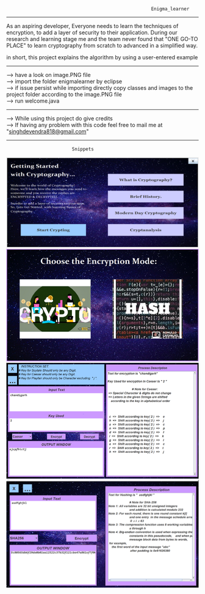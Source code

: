                                                          Enigma_learner   
---------------------------------------------------------------------------------------------------------------------------------
As an aspiring developer,
Everyone needs to learn the techniques of encryption, to add a layer of security to their application. During our research and learning stage me and the team never found that "ONE GO-TO PLACE" to learn cryptography from scratch to advanced in a simplified way.

in short, this project explains the algorithm by using a user-entered example

----------------------------------------------------------------------------------------------------------------------------------
  
--> have a look on image.PNG file  
--> import the folder enigmalearner by eclipse  
--> if issue persist while importing directly copy classes and images to the project folder according to the image.PNG file  
--> run welcome.java

------------------------------------------------------------------------------------------------------------------------------------

--> While using this project do give credits  
--> If having any problem with this code feel free to mail me at "singhdevendra818@gmail.com"

------------------------------------------------------------------------------------------------------------------------------------

							Snippets

![Picture1](https://github.com/enigmaOfficial/enigma_learner/blob/master/Snipps/Picture1.png)
![Picture2](https://github.com/enigmaOfficial/enigma_learner/blob/master/Snipps/Picture2.png)
![Picture3](https://github.com/enigmaOfficial/enigma_learner/blob/master/Snipps/Picture3.png)
![Picture4](https://github.com/enigmaOfficial/enigma_learner/blob/master/Snipps/Picture4.png)
